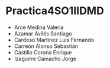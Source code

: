 # Practica4SO1IIDMD
- Arce Medina Valeria
- Azamar Avilés Santiago
- Cardoso Martinez Luis Fernando
- Carreón Alonso Sebastián
- Castillo Corona Enrique
- Izaguirre Camacho Jorge
